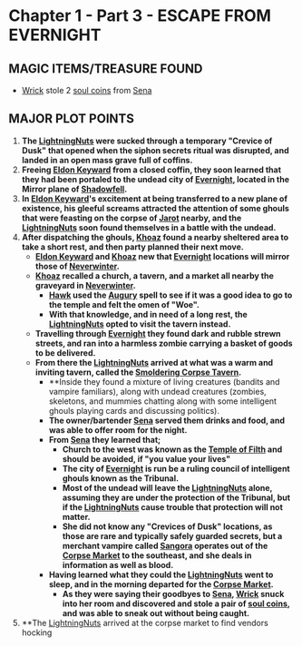 
# Chapter 1 - Part 3 - ESCAPE FROM EVERNIGHT

## MAGIC ITEMS/TREASURE FOUND
- [Wrick](<../PC's/Wrick.md>) stole 2 [soul coins](https://www.dndbeyond.com/magic-items/842308-soul-coin) from [Sena](<../NPC's/Minor NPC's/Sena.md>)

## MAJOR PLOT POINTS
1. **The [LightningNuts](<../PC's/LightningNuts.md>) were sucked through a temporary "Crevice of Dusk" that opened when the siphon secrets ritual was disrupted, and landed in an open mass grave full of coffins.** 
2. **Freeing [Eldon Keyward](<../NPC's/Minor NPC's/Eldon Keyward.md>) from a closed coffin, they soon learned that they had been portaled to the undead city of [Evernight](<../LOCATIONS/Shadowfell/Evernight.md>), located in the Mirror plane of [Shadowfell](<../LOCATIONS/Shadowfell/Shadowfell.md>).**
3. **In [Eldon Keyward](<../NPC's/Minor NPC's/Eldon Keyward.md>)'s excitement at being transferred to a new plane of existence, his gleeful screams attracted the attention of some ghouls that were feasting on the corpse of [Jarot](<../NPC's/Minor NPC's/Jarot.md>) nearby, and the [LightningNuts](<../PC's/LightningNuts.md>) soon found themselves in a battle with the undead.** 
4. **After dispatching the ghouls, [Khoaz](<../PC's/Khoaz.md>) found a nearby sheltered area to take a short rest, and then party planned their next move.**
	- **[Eldon Keyward](<../NPC's/Minor NPC's/Eldon Keyward.md>) and [Khoaz](<../PC's/Khoaz.md>) new that [Evernight](<../LOCATIONS/Shadowfell/Evernight.md>) locations will mirror those of [Neverwinter](<../LOCATIONS/Material Plane/Faerun/Neverwinter.md>).**
	- **[Khoaz](<../PC's/Khoaz.md>) recalled a church, a tavern, and a market all nearby the graveyard in [Neverwinter](<../LOCATIONS/Material Plane/Faerun/Neverwinter.md>).**
		- **[Hawk](<../PC's/Hawk.md>) used the [Augury](https://www.dndbeyond.com/spells/2618882-augury) spell to see if it was a good idea to go to the temple and felt the omen of "Woe".**
		- **With that knowledge, and in need of a long rest, the [LightningNuts](<../PC's/LightningNuts.md>) opted to visit the tavern instead.**
	- **Travelling through [Evernight](<../LOCATIONS/Shadowfell/Evernight.md>) they found dark and rubble strewn streets, and ran into a harmless zombie carrying a basket of goods to be delivered.** 
	- **From there the [LightningNuts](<../PC's/LightningNuts.md>) arrived at what was a warm and inviting tavern, called the [Smoldering Corpse Tavern](<../LOCATIONS/Shadowfell/Smoldering Corpse Tavern.md>).**
		- **Inside they found a mixture of living creatures (bandits and vampire familiars), along with undead creatures (zombies, skeletons, and mummies chatting along with some intelligent ghouls playing cards and discussing politics).
		- **The owner/bartender [Sena](<../NPC's/Minor NPC's/Sena.md>) served them drinks and food, and was able to offer room for the night.** 
		- **From [Sena](<../NPC's/Minor NPC's/Sena.md>) they learned that;**
			- **Church to the west was known as the [Temple of Filth](<../LOCATIONS/Shadowfell/Temple of Filth.md>) and should be avoided, if "you value your lives"**
			- **The city of [Evernight](<../LOCATIONS/Shadowfell/Evernight.md>) is run be a ruling council of intelligent ghouls known as the Tribunal.**
			- **Most of the undead will leave the [LightningNuts](<../PC's/LightningNuts.md>) alone, assuming they are under the protection of the Tribunal, but if the [LightningNuts](<../PC's/LightningNuts.md>) cause trouble that protection will not matter.**
			- **She did not know any "Crevices of Dusk" locations, as those are rare and typically safely guarded secrets, but a merchant vampire called [Sangora](<../NPC's/Minor NPC's/Sangora.md>) operates out of the [Corpse Market](<../LOCATIONS/Shadowfell/Corpse Market.md>) to the southeast, and she deals in information as well as blood.**
		- **Having learned what they could the [LightningNuts](<../PC's/LightningNuts.md>) went to sleep, and in the morning departed for the [Corpse Market](<../LOCATIONS/Shadowfell/Corpse Market.md>).**
			- **As they were saying their goodbyes to [Sena](<../NPC's/Minor NPC's/Sena.md>), [Wrick](<../PC's/Wrick.md>) snuck into her room and discovered and stole a pair of [soul coins](https://www.dndbeyond.com/magic-items/842308-soul-coin), and was able to sneak out without being caught.**
5.  **The [LightningNuts](<../PC's/LightningNuts.md>) arrived at the corpse market to find vendors hocking